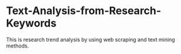 # Text-Analysis-from-Research-Keywords
This is research trend analysis by using web scraping and text mining methods.
